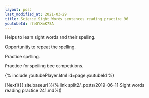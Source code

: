```yaml
---
layout: post
last_modified_at: 2021-03-29
title: Science Sight Words sentences reading practice 96
youtubeId: n7eGYXmK7SA
---
```

 
 
Helps to learn sight words and their spelling.

Opportunitiy to repeat the spelling. 

Practice spelling. 
 
Practice for spelling bee competitions. 
 
{% include youtubePlayer.html id=page.youtubeId %}
 
 

[Next]({{ site.baseurl }}{% link  split2/_posts/2019-06-11-Sight words reading practice 241.md%})
 
